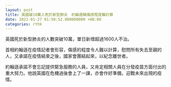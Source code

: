 ```yaml
---
layout: post
title: 英國破10萬人死於新型肺炎　約翰遜稱傷感程度難計算
date: 2021-01-27 01:50:52.000000000 +08:00
categories: rthk
---
```


英國死於新型肺炎的人數突破10萬，單日新增超過1600人不治。

首相約翰遜在疫情記者會形容，傷感的程度令人難以計算，慰問所有失去至親的人，又承諾在疫情結束之後，國家會團結起來，以紀念離世者。

約翰遜承諾不會忘記提供緊急服務的人員，又肯定相關人員在分發疫苗方面付出的重大努力。他說英國在危機過後會上了一課，亦會作好準備，迎戰未來出現的疫情。
